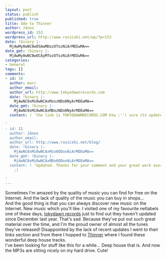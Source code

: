 ```yaml
---
layout: post
status: publish
published: true
title: Ode to Thinner
author: János
wordpress_id: 153
wordpress_url: http://www.rusiczki.net/wp/?p=153
date: !binary |-
  MjAwMy0wNC0wOSAwMDozOTozNiArMDIwMA==
date_gmt: !binary |-
  MjAwMy0wNC0wOCAyMTozOTozNiArMDIwMA==
categories:
- General
tags: []
comments:
- id: 10
  author: marc
  author_email: 
  author_url: http://www.tokyodawnrecords.com
  date: !binary |-
    MjAwNC0xMi0wNCAxMzozNDo0NyArMDEwMA==
  date_gmt: !binary |-
    MjAwNC0xMi0wNCAxMDozNDo0NyArMDEwMA==
  content: ! 'the link is TOKYODAWNRECORDS.COM btw :'') sure its updated!!

'
- id: 11
  author: János
  author_email: 
  author_url: http://www.rusiczki.net/blog/
  date: !binary |-
    MjAwNC0xMi0wNCAxMzo0ODoxNiArMDEwMA==
  date_gmt: !binary |-
    MjAwNC0xMi0wNCAxMDo0ODoxNiArMDEwMA==
  content: ! 'Updated. Thanks for your comment and your great work over the years.
    ;)

'
---
```

<p>Sometimes I'm amazed by the quality of music you can find for free on the Internet. And the lack of quality of the music you can buy in shops...<br />
And the good thing is that you can always discover new music on the Internet. New music which you'll like. I visited one of my favourite netlabels one of these days, <a href="http://www.tokyodawnrecords.com">tokydawn records</a> just to find out they haven't updated since December last year. That's sad. Because they've put out such great material over the time, and I'm the proud owner of almost all the tunes they've released! Disappointed by the lack of recent updates I went to their links section and from there I hopped to <a href="http://www.thinnerism.com/">Thinner</a> where I found these wonderful deep house tracks.<br />
I've been looking for stuff like this for a while... Deep house that is. And now the MP3s are sitting nicely on my hard drive. Cute!</p>
